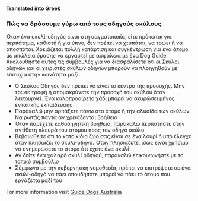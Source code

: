 #### **Translated into Greek**

### Πώς να δράσουμε γύρω από τους οδηγούς σκύλους

Όταν ένα σκυλί-οδηγός είναι στη σαγματοποιία, είτε πρόκειται για περπάτημα, καθιστή ή για ύπνο, δεν πρέπει να χτυπάται, να τρώει ή να αποσπάται. Χρειάζεται πολλή κατάρτιση και συγκέντρωση για ένα άτομο με απώλεια όρασης να εργαστεί με ασφάλεια με ένα Dog Guide. Ακολουθήστε αυτές τις συμβουλές για να διασφαλίσετε ότι οι Σκύλοι οδηγών και οι χειριστές σκύλων οδηγών μπορούν να πλοηγηθούν με επιτυχία στην κοινότητα μαζί.

- Ο Σκύλος Οδηγός δεν πρέπει να είναι το κέντρο της προσοχής. Μην τρώτε τροφή ή απομακρύνετε την προσοχή του σκύλου όταν λειτουργεί. Ένα καλοπροαίρετο χάδι μπορεί να ακυρώσει μήνες εντατικής εκπαίδευσης
- Παρακαλώ μην αρπάξετε πάνω στο άτομο ή την αλυσίδα των σκύλων. Να ρωτάς πάντα αν χρειάζονται βοήθεια
- Όταν παρέχετε καθοδηγητική βοήθεια, παρακαλώ περπατήστε στην αντίθετη πλευρά του ατόμου προς τον οδηγό σκύλο
- Βεβαιωθείτε ότι το κατοικίδιο ζώο σας είναι σε ένα λουρί ή υπό έλεγχο όταν πλησιάζει το σκυλί-οδηγό. Όταν πλησιάζετε, ίσως είναι χρήσιμο να ενημερώσετε το άτομο ότι έχετε ένα σκυλί
- Αν δείτε ένα χαλαρό σκυλί οδηγού, παρακαλώ επικοινωνήστε με το τοπικό συμβούλιο
- Σύμφωνα με την κυβερνητική νομοθεσία, πρέπει να επιτρέψετε σε ένα σκυλί-οδηγό να πάει οπουδήποτε μπορεί να πάει το άτομο που εργάζεται μαζί του

For more information visit [Guide Dogs Australia](https://www.guidedogsaustralia.com/)